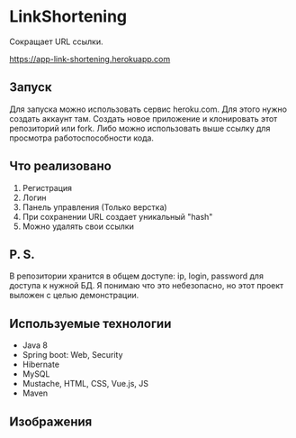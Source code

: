 # LinkShortening

Сокращает URL ссылки.

https://app-link-shortening.herokuapp.com <br>

## Запуск
Для запуска можно использовать сервис heroku.com. Для этого нужно создать аккаунт там.
Создать новое приложение и клонировать этот репозиторий или fork.
Либо можно использовать выше ссылку для просмотра работоспособности кода.

## Что реализовано
1. Регистрация
2. Логин
3. Панель управления (Только верстка)
4. При сохранении URL создает уникальный "hash"
5. Можно удалять свои ссылки

## P. S.
В репозитории хранится в общем доступе: ip, login, password для доступа к нужной БД.
Я понимаю что это небезопасно, но этот проект выложен с целью демонстрации.

## Используемые технологии

- Java 8
- Spring boot: Web, Security
- Hibernate
- MySQL
- Mustache, HTML, CSS, Vue.js, JS
- Maven

## Изображения